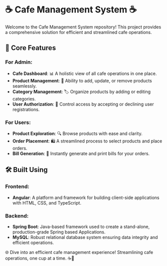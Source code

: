 # ☕ Cafe Management System ☕

Welcome to the Cafe Management System repository! This project provides a comprehensive solution for efficient and streamlined cafe operations.



## 🌟 Core Features

### For Admin:

- **Cafe Dashboard**: 📊 A holistic view of all cafe operations in one place.
- **Product Management**: 🥐 Ability to add, update, or remove products seamlessly.
- **Category Management**: 🏷️ Organize products by adding or editing categories.
- **User Authorization**: 🛂 Control access by accepting or declining user registrations.
  
### For Users:

- **Product Exploration**: 🔍 Browse products with ease and clarity.
- **Order Placement**: 🛍️ A streamlined process to select products and place orders.
- **Bill Generation**: 🧾 Instantly generate and print bills for your orders.

## 🛠️ Built Using

### Frontend:
- **Angular**: A platform and framework for building client-side applications with HTML, CSS, and TypeScript.

### Backend:
- **Spring Boot**: Java-based framework used to create a stand-alone, production-grade Spring based Applications.
- **MySQL**: Robust relational database system ensuring data integrity and efficient operations.

🌐 Dive into an efficient cafe management experience! Streamlining cafe operations, one cup at a time. ☕🥐
